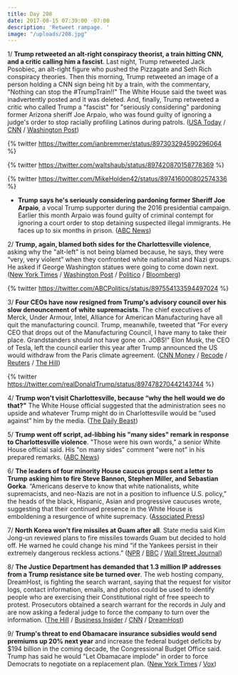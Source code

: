 ```yaml
---
title: Day 208
date: 2017-08-15 07:39:00 -07:00
description: 'Retweet rampage. '
image: "/uploads/208.jpg"
---
```


1/ **Trump retweeted an alt-right conspiracy theorist, a train hitting CNN, and a critic calling him a fascist**.  Last night, Trump retweeted Jack Posobiec, an alt-right figure who pushed the Pizzagate and Seth Rich conspiracy theories. Then this morning, Trump retweeted an image of a person holding a CNN sign being hit by a train, with the commentary, "Nothing can stop the #TrumpTrain!!" The White House said the tweet was inadvertently posted and it was deleted. And, finally, Trump retweeted a critic who called Trump a "fascist" for "seriously considering" pardoning former Arizona sheriff Joe Arpaio, who was found guilty of ignoring a judge's order to stop racially profiling Latinos during patrols. ([USA Today](https://www.usatoday.com/story/news/politics/onpolitics/2017/08/15/donald-trump-retweets-pizzagate-conspiracy-theorist-cnn-cartoon/567843001/) / [CNN](http://www.cnn.com/2017/08/15/politics/donald-trump-jack-posobiec/index.html) / [Washington Post](https://www.washingtonpost.com/news/post-politics/wp/2017/08/15/after-charlottesville-trump-retweets-then-deletes-image-of-train-running-over-cnn-reporter/))

{% twitter https://twitter.com/ianbremmer/status/897303294590296064 %}

{% twitter https://twitter.com/waltshaub/status/897420870158778369 %}

{% twitter https://twitter.com/MikeHolden42/status/897416000802574336 %}

* **Trump says he's seriously considering pardoning former Sheriff Joe Arpaio**, a vocal Trump supporter during the 2016 presidential campaign. Earlier this month Arpaio was found guilty of criminal contempt for ignoring a court order to stop detaining suspected illegal immigrants. He faces up to six months in prison. ([ABC News](http://abcnews.go.com/Politics/trump-pardoning-sheriff-joe-arpaio/story?id=49210963))

2/ **Trump, again, blamed both sides for the Charlottesville violence**, asking why the "alt-left" is not being blamed because, he says, they were “very, very violent” when they confronted white nationalist and Nazi groups. He asked if George Washington statues were going to come down next. ([New York Times](https://www.nytimes.com/2017/08/15/us/politics/trump-press-conference-charlottesville.html) / [Washington Post](https://www.washingtonpost.com/news/post-politics/wp/2017/08/15/trump-doubles-down-on-initial-charlottesville-response-saying-there-is-blame-on-both-sides-for-violence/) / [Politico](http://www.politico.com/story/2017/08/15/trump-asks-why-alt-left-not-being-blamed-for-charlottesville-violence-241660) / [Bloomberg](https://www.bloomberg.com/news/articles/2017-08-15/trump-defends-waiting-to-condemn-white-supremacists-in-attack))

{% twitter https://twitter.com/ABCPolitics/status/897554133594497024 %}

3/ **Four CEOs have now resigned from Trump's advisory council over his slow denouncement of white supremacists**. The chief executives of Merck, Under Armour, Intel, Alliance for American Manufacturing have all quit the manufacturing council. Trump, meanwhile, tweeted that "For every CEO that drops out of the Manufacturing Council, I have many to take their place. Grandstanders should not have gone on. JOBS!" Elon Musk, the CEO of Tesla, left the council earlier this year after Trump announced the US would withdraw from the Paris climate agreement. ([CNN Money](http://money.cnn.com/2017/08/15/news/trump-charlottesville-ceos/) / [Recode](https://www.recode.net/2017/8/14/16143642/tech-executives-donald-trump-white-house-business-advisory-council-silicon-valley) / [Reuters](https://www.reuters.com/article/us-virginia-protests-merck-idUSKCN1AU1FM) / [The Hill](http://thehill.com/homenews/administration/346614-fifth-leader-resigns-from-trumps-manufacturing-jobs-council))

{% twitter https://twitter.com/realDonaldTrump/status/897478270442143744 %}

4/ **Trump won't visit Charlottesville, because “why the hell would we do that?"** The White House official  suggested that the administration sees no upside and whatever Trump might do in Charlottesville would be “used against” him by the media. ([The Daily Beast](http://www.thedailybeast.com/trump-not-planning-on-charlottesville-trip-why-the-hell-would-we-do-that-aides-say))

5/ **Trump went off script, ad-libbing his "many sides" remark in response to Charlottesville violence**. "Those were his own words," a senior White House official said. His "on many sides" comment "were not" in his prepared remarks. ([ABC News](http://abcnews.go.com/Politics/trump-ad-libbed-sides-remark-response-charlottesville-violence/story?id=49208397))

6/ **The leaders of four minority House caucus groups sent a letter to Trump asking him to fire Steve Bannon, Stephen Miller, and Sebastian Gorka**. “Americans deserve to know that white nationalists, white supremacists, and neo-Nazis are not in a position to influence U.S. policy,” the heads of the black, Hispanic, Asian and progressive caucuses wrote, suggesting that their continued presence in the White House is emboldening a resurgence of white supremacy. ([Associated Press](https://apnews.com/44de992676c24b799b0f269947cceb40/The-Latest:-Trump-asked-to-fire-3-White-House-staffers))

7/ **North Korea won't fire missiles at Guam after all**. State media said Kim Jong-un reviewed plans to fire missiles towards Guam but decided to hold off. He warned he could change his mind “if the Yankees persist in their extremely dangerous reckless actions.” ([NPR](http://www.npr.org/sections/thetwo-way/2017/08/15/543603140/north-korea-says-it-wont-fire-missiles-at-guam-after-all) / [BBC](http://www.bbc.com/news/world-asia-40931775) / [Wall Street Journal](https://www.wsj.com/articles/north-korea-backs-off-guam-missile-attack-threat-1502751054))

8/ **The Justice Department has demanded that 1.3 million IP addresses from a Trump resistance site be turned over**. The web hosting company, DreamHost, is fighting the search warrant, saying that the request for visitor logs, contact information, emails, and photos could be used to identify people who are exercising their Constitutional right of free speech to protest. Prosecutors obtained a search warrant for the records in July and are now asking a federal judge to force the company to turn over the information. ([The Hill](http://thehill.com/policy/cybersecurity/346544-dreamhost-claims-doj-requesting-info-on-visitors-to-anti-trump-website) / [Business Insider](http://www.businessinsider.com/dreamhost-ip-address-justice-department-warrant-trump-inauguration-2017-8) / [CNN](http://www.cnn.com/2017/08/15/politics/dreamhost-department-of-justice-trump-opponents/index.html) / [DreamHost](https://www.dreamhost.com/blog/we-fight-for-the-users/))

9/ **Trump's threat to end Obamacare insurance subsidies would send premiums up 20% next year** and increase the federal budget deficits by $194 billion in the coming decade, the Congressional Budget Office said. Trump has said he would "Let Obamacare implode" in order to force Democrats to negotiate on a replacement plan. ([New York Times](https://www.nytimes.com/2017/08/15/us/politics/cbo-obamacare-cost-sharing-reduction-trump.html) / [Vox](https://www.vox.com/2017/8/15/16153094/voxcare-cbo-trump-obamacare-sabotage-premiums))